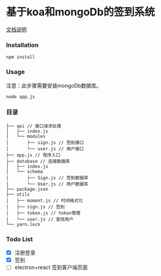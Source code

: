 # 基于koa和mongoDb的签到系统

[文档说明](https://juejin.im/post/5d6e53a8518825502554216a)

### Installation

```
npm install
```
### Usage

注意：此步骤需要安装mongoDb数据库。
```
node app.js
```

### 目录

```
├── api // 接口请求处理
│   ├── index.js
│   └── modules
│       ├── sign.js // 签到接口
│       └── user.js // 用户接口
├── app.js // 程序入口
├── database // 连接数据库
│   ├── index.js
│   └── schema
│       ├── Sign.js // 签到数据库
│       └── User.js // 用户数据库
├── package.json
├── utils
│   ├── moment.js // 时间格式化
│   ├── sign.js // 签到
│   ├── token.js // token管理
│   └── user.js // 查找用户
└── yarn.lock
```

### Todo List
- [x] 注册登录
- [x] 签到
- [ ] electron+react 签到客户端页面   
